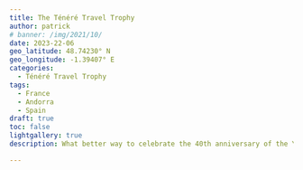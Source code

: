 ```yaml
---
title: The Ténéré Travel Trophy
author: patrick
# banner: /img/2021/10/
date: 2023-22-06
geo_latitude: 48.74230° N
geo_longitude: -1.39407° E
categories:
  - Ténéré Travel Trophy
tags:
  - France
  - Andorra 
  - Spain
draft: true
toc: false
lightgallery: true
description: What better way to celebrate the 40th anniversary of the Yamaha Ténéré than to send 100 riders of all abilities on a mixed on and off road 1500km adventure from France over the Pyrenees to Andorra and finally Spain. 

---
```


<!--more-->

